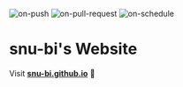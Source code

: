 
  ![on-push](../../actions/workflows/on-push.yaml/badge.svg)
  ![on-pull-request](../../actions/workflows/on-pull-request.yaml/badge.svg)
  ![on-schedule](../../actions/workflows/on-schedule.yaml/badge.svg)

  # snu-bi's Website

  Visit **[snu-bi.github.io](https://snu-bi.github.io)** 🚀

